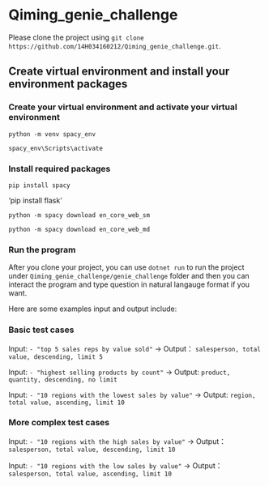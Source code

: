 # Qiming_genie_challenge

Please clone the project using `git clone https://github.com/14H034160212/Qiming_genie_challenge.git`.

## Create virtual environment and install your environment packages
### Create your virtual environment and activate your virtual environment
`python -m venv spacy_env`

`spacy_env\Scripts\activate`


### Install required packages
`pip install spacy`

‘pip install flask’

`python -m spacy download en_core_web_sm`

`python -m spacy download en_core_web_md`

### Run the program
After you clone your project, you can use `dotnet run` to run the project under `Qiming_genie_challenge/genie_challenge` folder and then you can interact the program and type question in natural langauge format if you want.

Here are some examples input and output include:
### Basic test cases
Input: `- "top 5 sales reps by value sold"` -> Output： `salesperson, total value, descending, limit 5`

Input: `- "highest selling products by count"` -> Output: `product, quantity, descending, no limit`

Input: `- "10 regions with the lowest sales by value"` -> Output: `region, total value, ascending, limit 10`

### More complex test cases
Input: `- "10 regions with the high sales by value"` -> Output： `salesperson, total value, descending, limit 10`

Input: `- "10 regions with the low sales by value"` -> Output： `salesperson, total value, ascending, limit 10`
